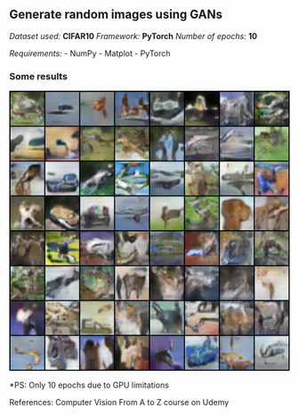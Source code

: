 ## Generate random images using GANs

*Dataset used:* **CIFAR10**
*Framework:* **PyTorch**
*Number of epochs:* **10**

*Requirements:*
    - NumPy
    - Matplot
    - PyTorch

### Some results
![results](fake_samples_epoch_010_batch_700.png)

*PS: Only 10 epochs due to GPU limitations

References:
    Computer Vision From A to Z course on Udemy